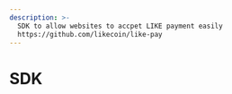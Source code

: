 ```yaml
---
description: >-
  SDK to allow websites to accpet LIKE payment easily
  https://github.com/likecoin/like-pay
---
```


# SDK

